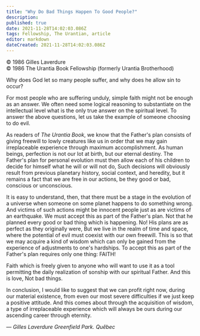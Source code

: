 ```yaml
---
title: "Why Do Bad Things Happen To Good People?"
description: 
published: true
date: 2021-11-28T14:02:03.086Z
tags: Fellowship, The Urantian, article
editor: markdown
dateCreated: 2021-11-28T14:02:03.086Z
---
```


<p class="v-card v-sheet theme--light grey lighten-3 px-2">© 1986 Gilles Laverdure<br>© 1986 The Urantia Book Fellowship (formerly Urantia Brotherhood)</p>

Why does God let so many people suffer, and why does he allow sin to occur?

For most people who are suffering unduly, simple faith might not be enough as an answer. We often need some logical reasoning to substantiate on the intellectual level what is the only true answer on the spiritual level. To answer the above questions, let us take the example of someone choosing to do evil.

As readers of _The Urantia Book_, we know that the Father's plan consists of giving freewill to lowly creatures like us in order that we may gain irreplaceable experience through maximum accomplishment. As human beings, perfection is not our lot at birth, but our eternal destiny. The Father's plan for personal evolution must then allow each of his children to decide for himself what he will or will not do, Such decisions will obviously result from previous planetary history, social context, and heredity, but it remains a fact that we are free in our actions, be they good or bad, conscious or unconscious.

It is easy to understand, then, that there must be a stage in the evolution of a universe when someone on some planet happens to do something wrong. And victims of such actions might be innocent people just as are victims of an earthquake. We must accept this as part of the Father's plan. Not that he planned every good or bad thing which is happening. No! His plans are as perfect as they originally were, But we live in the realm of time and space, where the potential of evil must coexist with our own freewill. This is so that we may acquire a kind of wisdom which can only be gained from the experience of adjustments to one's hardships. To accept this as part of the Father's plan requires only one thing: FAITH!

Faith which is freely given to anyone who will want to use it as a tool permitting the daily realization of sonship with our spiritual Father. And this is love, Not bad things.

In conclusion, I would like to suggest that we can profit right now, during our material existence, from even our most severe difficulties if we just keep a positive attitude. And this comes about through the acquisition of wisdom, a type of irreplaceable experience which will always be ours during our ascending career through eternity.

— _Gilles Laverdure_ 
_Greenfield Park. Quêbec_